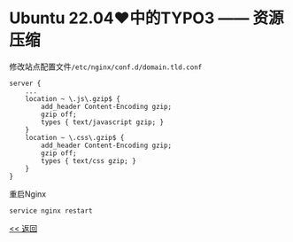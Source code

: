 # Ubuntu 22.04♥中的TYPO3 —— 资源压缩

修改站点配置文件`/etc/nginx/conf.d/domain.tld.conf`

    server {
        ...
        location ~ \.js\.gzip$ {
            add_header Content-Encoding gzip;
            gzip off;
            types { text/javascript gzip; }
        }
        location ~ \.css\.gzip$ {
            add_header Content-Encoding gzip;
            gzip off;
            types { text/css gzip; }
        }
    }

重启Nginx

    service nginx restart

[<< 返回](../README.md)